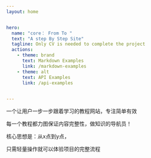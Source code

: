 ```yaml
---
layout: home


hero:
  name: "core： From To "
  text: "A step By Step Site"
  tagline: Only CV is needed to complete the project
  actions:
    - theme: brand
      text: Markdown Examples
      link: /markdown-examples
    - theme: alt
      text: API Examples
      link: /api-examples
   

--- 
```

一个让用户一步一步跟着学习的教程网站，专注简单有效

每一个教程都力图保证内容完整性，做知识的导航员！

核心思想是：从x点到y点，

只需轻量操作就可以体验项目的完整流程

